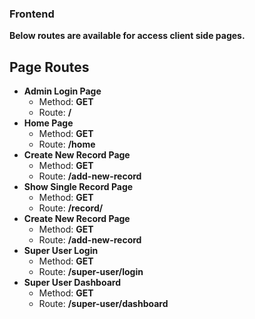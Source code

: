 ### Frontend
**Below routes are available for access client side pages.**

## Page Routes
  - **Admin Login Page**
    - Method: **GET**
    - Route: **/**
  - **Home Page**
    - Method: **GET**
    - Route: **/home**
  - **Create New Record Page**
    - Method: **GET**
    - Route: **/add-new-record**
  - **Show Single Record Page**
    - Method: **GET**
    - Route: **/record/<userId>**
  - **Create New Record Page**
    - Method: **GET**
    - Route: **/add-new-record**
  - **Super User Login**
    - Method: **GET**
    - Route: **/super-user/login**
  - **Super User Dashboard**
    - Method: **GET**
    - Route: **/super-user/dashboard**